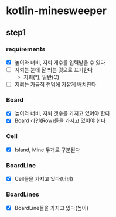 # kotlin-minesweeper

## step1

### requirements

- [x] 높이와 너비, 지뢰 개수를 입력받을 수 있다
- [ ] 지뢰는 눈에 잘 띄는 것으로 표기한다
    - 지뢰(*), 일반(C)
- [ ] 지뢰는 가급적 랜덤에 가깝게 배치한다

### Board

- [x] 높이와 너비, 지뢰 갯수를 가지고 있어야 한다
- [x] Board 라인(Row)들을 가지고 있어야 한다

### Cell

- [x] Island, Mine 두개로 구분된다

### BoardLine

- [x] Cell들을 가지고 있다(너비)

### BoardLines

- [x] BoardLine들을 가지고 있다(높이)

